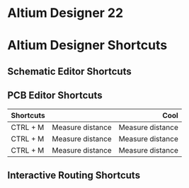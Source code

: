 # Altium Designer 22
# Altium Designer Shortcuts
## Schematic Editor Shortcuts

## PCB Editor Shortcuts
    
| Shortcuts   |            |  Cool |
|----------|:-------------:|------:|
| CTRL + M |  Measure distance | Measure distance |
| CTRL + M |    Measure distance   |   Measure distance |
| CTRL + M | Measure distance |    Measure distance |

## Interactive Routing Shortcuts
